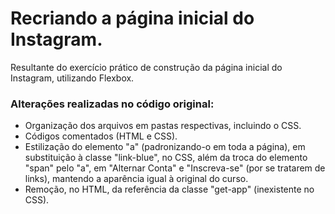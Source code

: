 # Recriando a página inicial do Instagram.

Resultante do exercício prático de construção da página inicial do Instagram, utilizando Flexbox.

### Alterações realizadas no código original:

* Organização dos arquivos em pastas respectivas, incluindo o CSS.
* Códigos comentados (HTML e CSS).
* Estilização do elemento "a" (padronizando-o em toda a página), em substituição à classe "link-blue", no CSS, além da troca do elemento "span" pelo "a", em "Alternar Conta" e "Inscreva-se" (por se tratarem de links), mantendo a aparência igual à original do curso.
* Remoção, no HTML, da referência da classe "get-app" (inexistente no CSS).
